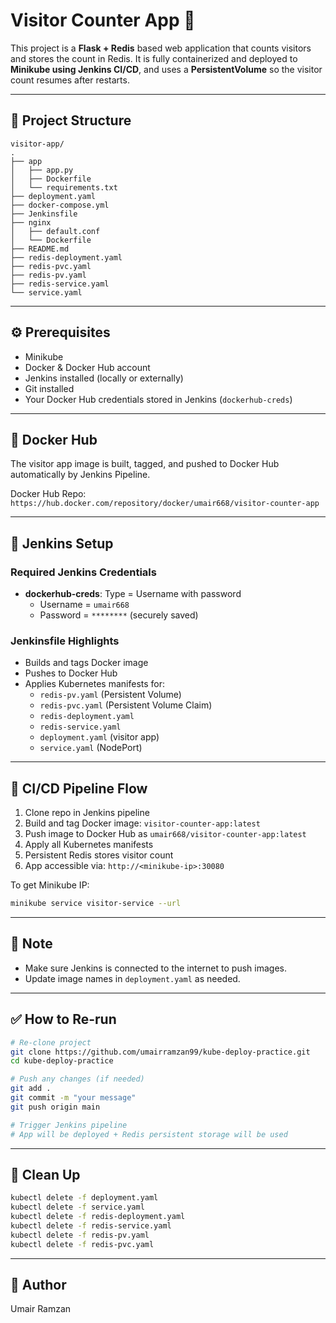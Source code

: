 # Visitor Counter App 🚀

This project is a **Flask + Redis** based web application that counts visitors and stores the count in Redis. It is fully containerized and deployed to **Minikube using Jenkins CI/CD**, and uses a **PersistentVolume** so the visitor count resumes after restarts.

---

## 📁 Project Structure

```
visitor-app/
.
├── app
│   ├── app.py
│   ├── Dockerfile
│   └── requirements.txt
├── deployment.yaml
├── docker-compose.yml
├── Jenkinsfile
├── nginx
│   ├── default.conf
│   └── Dockerfile
├── README.md
├── redis-deployment.yaml
├── redis-pvc.yaml
├── redis-pv.yaml
├── redis-service.yaml
└── service.yaml

```

---

## ⚙️ Prerequisites

- Minikube
- Docker & Docker Hub account
- Jenkins installed (locally or externally)
- Git installed
- Your Docker Hub credentials stored in Jenkins (`dockerhub-creds`)

---

## 🐳 Docker Hub

The visitor app image is built, tagged, and pushed to Docker Hub automatically by Jenkins Pipeline.

Docker Hub Repo: `https://hub.docker.com/repository/docker/umair668/visitor-counter-app`

---

## 🔧 Jenkins Setup

### Required Jenkins Credentials
- **dockerhub-creds**: Type = Username with password
    - Username = `umair668`
    - Password = `********` (securely saved)

### Jenkinsfile Highlights

- Builds and tags Docker image
- Pushes to Docker Hub
- Applies Kubernetes manifests for:
  - `redis-pv.yaml` (Persistent Volume)
  - `redis-pvc.yaml` (Persistent Volume Claim)
  - `redis-deployment.yaml`
  - `redis-service.yaml`
  - `deployment.yaml` (visitor app)
  - `service.yaml` (NodePort)

---

## 🔁 CI/CD Pipeline Flow

1. Clone repo in Jenkins pipeline
2. Build and tag Docker image: `visitor-counter-app:latest`
3. Push image to Docker Hub as `umair668/visitor-counter-app:latest`
4. Apply all Kubernetes manifests
5. Persistent Redis stores visitor count
6. App accessible via: `http://<minikube-ip>:30080`

To get Minikube IP:
```bash
minikube service visitor-service --url
```

---

## 📌 Note

- Make sure Jenkins is connected to the internet to push images.
- Update image names in `deployment.yaml` as needed.

---

## ✅ How to Re-run

```bash
# Re-clone project
git clone https://github.com/umairramzan99/kube-deploy-practice.git
cd kube-deploy-practice

# Push any changes (if needed)
git add .
git commit -m "your message"
git push origin main

# Trigger Jenkins pipeline
# App will be deployed + Redis persistent storage will be used
```

---

## 🧼 Clean Up

```bash
kubectl delete -f deployment.yaml
kubectl delete -f service.yaml
kubectl delete -f redis-deployment.yaml
kubectl delete -f redis-service.yaml
kubectl delete -f redis-pv.yaml
kubectl delete -f redis-pvc.yaml
```

---

## 👤 Author

Umair Ramzan
